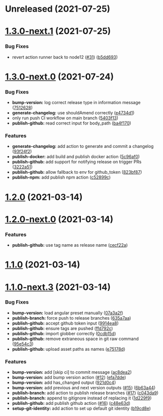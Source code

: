 # Unreleased (2021-07-25)



# [1.3.0-next.1](https://github.com/shabados/actions/compare/v1.3.0-next.0...v1.3.0-next.1) (2021-07-25)


### Bug Fixes

* revert action runner back to node12 ([#31](https://github.com/shabados/actions/issues/31)) ([b5dd693](https://github.com/shabados/actions/commit/b5dd693a35b21bed663809c8ea7b72c6922ee7b2))



# [1.3.0-next.0](https://github.com/shabados/actions/compare/v1.2.0...v1.3.0-next.0) (2021-07-24)


### Bug Fixes

* **bump-version:** log correct release type in information message ([7512628](https://github.com/shabados/actions/commit/7512628db7c6954437ab2972880f0447351e0ac5))
* **generate-changelog:** use shouldAmend correctly ([e4734d1](https://github.com/shabados/actions/commit/e4734d194e8cdc51a5fc65b7adc6b82506fdd850))
* only run push CI workflow on main branch ([5403f13](https://github.com/shabados/actions/commit/5403f1334f447c4c48b5d13599304e110c692011))
* **publish-github:** read correct input for body_path ([ba4f170](https://github.com/shabados/actions/commit/ba4f17092f666577099d7856ae025c8fa296b3e3))


### Features

* **generate-changelog:** add action to generate and commit a changelog ([93f24f2](https://github.com/shabados/actions/commit/93f24f2d377bff7dbaeeb0dd4029fbaee2c7f351))
* **publish-docker:** add build and publish docker action ([5c96af0](https://github.com/shabados/actions/commit/5c96af09bc9f2a07d013e4c5bfc3ae2209598a4c))
* **publish-github:** add support for notifying release on trigger PRs ([3222a51](https://github.com/shabados/actions/commit/3222a516877f5936805131382a3b2b84d665a58c))
* **publish-github:** allow fallback to env for github_token ([823bf87](https://github.com/shabados/actions/commit/823bf870ab71fc385ef55d1b2be3ce44eb6c237b))
* **publish-npm:** add publish npm action ([c52899c](https://github.com/shabados/actions/commit/c52899c8c41c9e0e3a1805f7490de1b51e6b9181))



# [1.2.0](https://github.com/shabados/actions/compare/v1.2.0-next.0...v1.2.0) (2021-03-14)



# [1.2.0-next.0](https://github.com/shabados/actions/compare/v1.1.0...v1.2.0-next.0) (2021-03-14)


### Features

* **publish-github:** use tag name as release name ([cecf22a](https://github.com/shabados/actions/commit/cecf22aa673318360ce80032392cd25008248ae9))



# [1.1.0](https://github.com/shabados/actions/compare/v1.1.0-next.3...v1.1.0) (2021-03-14)



# [1.1.0-next.3](https://github.com/shabados/actions/compare/efa7ddef0dad497e86bdcf72ae9cb84d04a718d1...v1.1.0-next.3) (2021-03-14)


### Bug Fixes

* **bump-version:** load angular preset manually ([07a3a2f](https://github.com/shabados/actions/commit/07a3a2f7444e9256128432c199209d807e2cc91f))
* **publish-branch:** force push to release branches ([635a7aa](https://github.com/shabados/actions/commit/635a7aa646ab406baa391e9f99875d82be7de245))
* **publish-github:** accept github token input ([9914ea8](https://github.com/shabados/actions/commit/9914ea864b9fb90f224d400adaef67c97732f9d6))
* **publish-github:** ensure tags are pushed ([ffd792c](https://github.com/shabados/actions/commit/ffd792c5dbde60657c95a0d235631a1e96f5e364))
* **publish-github:** import globber correctly ([0cdb15d](https://github.com/shabados/actions/commit/0cdb15d89c46561450f3240009124b93f51c94eb))
* **publish-github:** remove extraneous space in git raw command ([95e54c3](https://github.com/shabados/actions/commit/95e54c3ee3ad721e2a73a12ff4d8cf1987881cec))
* **publish-github:** upload asset paths as names ([e75178d](https://github.com/shabados/actions/commit/e75178d914692d4c661d701bc48d6152fde16421))


### Features

* **bump-version:** add [skip ci] to commit message ([ac8dea2](https://github.com/shabados/actions/commit/ac8dea27262ca152f43fbb70e8126221ee02a8b1))
* **bump-version:** add bump version action ([#12](https://github.com/shabados/actions/issues/12)) ([efa7dde](https://github.com/shabados/actions/commit/efa7ddef0dad497e86bdcf72ae9cb84d04a718d1))
* **bump-version:** add has_changed output ([921d0c4](https://github.com/shabados/actions/commit/921d0c45e7e540d4df46334c6ba1890a637aab64))
* **bump-version:** add previous and next version outputs ([#15](https://github.com/shabados/actions/issues/15)) ([6b63a44](https://github.com/shabados/actions/commit/6b63a44b6f7e13d82c57911f1b207e5626e5a231))
* **publish-branch:** add action to publish release branches ([#17](https://github.com/shabados/actions/issues/17)) ([c043da9](https://github.com/shabados/actions/commit/c043da91d2bf064227fadd893c3938253994b981))
* **publish-branch:** append to gitignore instead of replacing it ([1d229f9](https://github.com/shabados/actions/commit/1d229f9d4fb6b52be260262a33f83bacdbeb5e1d))
* **publish-github:** add publish github action ([#16](https://github.com/shabados/actions/issues/16)) ([c48e63d](https://github.com/shabados/actions/commit/c48e63d6913655b83701c881eb71301791b4a736))
* **setup-git-identity:** add action to set up default git identity ([b19cd8e](https://github.com/shabados/actions/commit/b19cd8e4bbdbb222ffa1ba22cb369f71a864c655))



